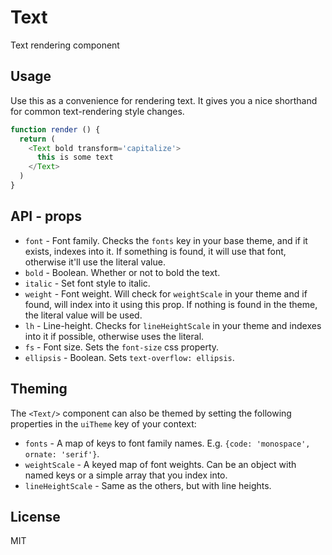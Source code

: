 # Text

Text rendering component

## Usage

Use this as a convenience for rendering text. It gives you a nice shorthand for common text-rendering style changes.

```javascript
function render () {
  return (
    <Text bold transform='capitalize'>
      this is some text
    </Text>
  )
}
```

## API - props

  * `font` - Font family. Checks the `fonts` key in your base theme, and if it exists, indexes into it. If something is found, it will use that font, otherwise it'll use the literal value.
  * `bold` - Boolean. Whether or not to bold the text.
  * `italic` - Set font style to italic.
  * `weight` - Font weight. Will check for `weightScale` in your theme and if found, will index into it using this prop. If nothing is found in the theme, the literal value will be used.
  * `lh` - Line-height. Checks for `lineHeightScale` in your theme and indexes into it if possible, otherwise uses the literal.
  * `fs` - Font size. Sets the `font-size` css property.
  * `ellipsis` - Boolean. Sets `text-overflow: ellipsis`.


## Theming

The `<Text/>` component can also be themed by setting the following properties in the `uiTheme` key of your context:

  * `fonts` - A map of keys to font family names. E.g. `{code: 'monospace', ornate: 'serif'}`.
  * `weightScale` - A keyed map of font weights. Can be an object with named keys or a simple array that you index into.
  * `lineHeightScale` - Same as the others, but with line heights.

## License

MIT
